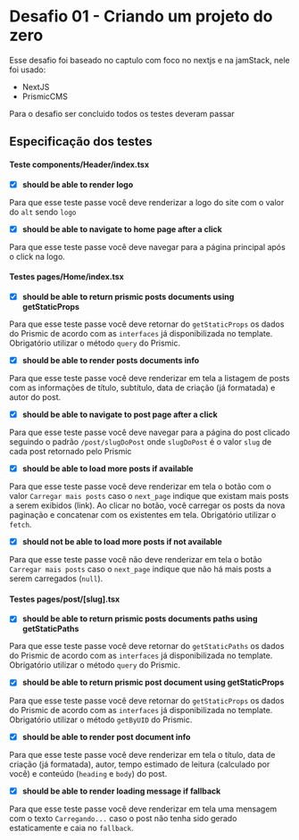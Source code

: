 # Desafio 01 - Criando um projeto do zero

Esse desafio foi baseado no captulo com foco no nextjs e na jamStack, nele foi usado:

- NextJS
- PrismicCMS

Para o desafio ser concluido todos os testes deveram passar

## Especificação dos testes

#### Teste components/Header/index.tsx

- [x] **should be able to render logo**

Para que esse teste passe você deve renderizar a logo do site com o valor do `alt` sendo `logo`

- [x] **should be able to navigate to home page after a click**

Para que esse teste passe você deve navegar para a página principal após o click na logo.

#### Testes pages/Home/index.tsx

- [x] **should be able to return prismic posts documents using getStaticProps**

Para que esse teste passe você deve retornar do `getStaticProps` os dados do Prismic de acordo com as `interfaces` já disponibilizada no template. Obrigatório utilizar o método `query` do Prismic.

- [x] **should be able to render posts documents info**

Para que esse teste passe você deve renderizar em tela a listagem de posts com as informações de título, subtítulo, data de criação (já formatada) e autor do post.

- [x] **should be able to navigate to post page after a click**

Para que esse teste passe você deve navegar para a página do post clicado seguindo o padrão `/post/slugDoPost` onde `slugDoPost` é o valor `slug` de cada post retornado pelo Prismic

- [x] **should be able to load more posts if available**

Para que esse teste passe você deve renderizar em tela o botão com o valor `Carregar mais posts` caso o `next_page` indique que existam mais posts a serem exibidos (link). Ao clicar no botão, você carregar os posts da nova paginação e concatenar com os existentes em tela. Obrigatório utilizar o `fetch`.

- [x] **should not be able to load more posts if not available**

Para que esse teste passe você não deve renderizar em tela o botão `Carregar mais posts` caso o `next_page` indique que não há mais posts a serem carregados (`null`).

#### Testes pages/post/[slug].tsx

- [x] **should be able to return prismic posts documents paths using getStaticPaths**

Para que esse teste passe você deve retornar do `getStaticPaths` os dados do Prismic de acordo com as `interfaces` já disponibilizada no template. Obrigatório utilizar o método `query` do Prismic.

- [x] **should be able to return prismic post document using getStaticProps**

Para que esse teste passe você deve retornar do `getStaticProps` os dados do Prismic de acordo com as `interfaces` já disponibilizada no template. Obrigatório utilizar o método `getByUID` do Prismic.

- [x] **should be able to render post document info**

Para que esse teste passe você deve renderizar em tela o título, data de criação (já formatada), autor, tempo estimado de leitura (calculado por você) e conteúdo (`heading` e `body`) do post.

- [x] **should be able to render loading message if fallback**

Para que esse teste passe você deve renderizar em tela uma mensagem com o texto `Carregando...` caso o post não tenha sido gerado estaticamente e caia no `fallback`.
